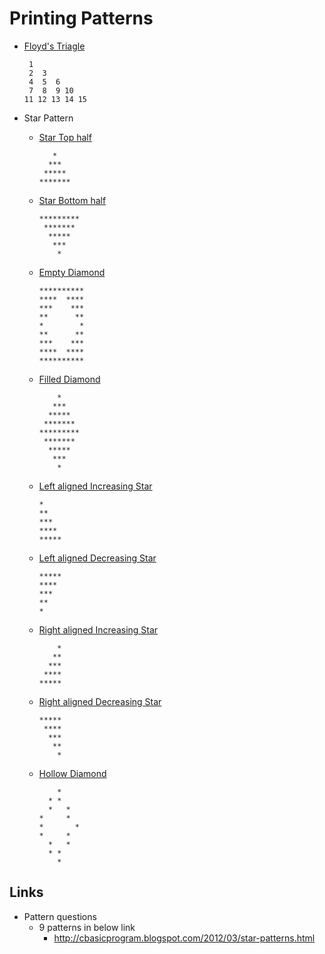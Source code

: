 # Printing Patterns

- [Floyd's Triagle](floyd_triangle.cpp)

    ```text
     1
     2  3
     4  5  6
     7  8  9 10
    11 12 13 14 15
    ```

- Star Pattern
  - [Star Top half](Star_Pattern/star_pattern1.cpp)

    ```text
       *
      ***
     *****
    *******
    ```

  - [Star Bottom half](Star_Pattern/star_pattern2.cpp)

    ```text
    *********
     *******
      *****
       ***   
        *
    ```

  - [Empty Diamond](Star_Pattern/star_pattern3.cpp)

    ```text
    **********
    ****  ****
    ***    ***
    **      **
    *        *
    **      **
    ***    ***
    ****  ****
    **********
    ```

  - [Filled Diamond](Star_Pattern/star_pattern4.cpp)

    ```text
        *
       *** 
      *****
     *******
    *********
     *******
      *****
       ***   
        *
    ```

  - [Left aligned Increasing Star](Star_Pattern/star_pattern5.cpp)

    ```text
    *
    **
    ***
    ****
    *****
    ```

  - [Left aligned Decreasing Star](Star_Pattern/star_pattern6.cpp)

    ```text
    *****
    ****
    ***
    **
    *
    ```

  - [Right aligned Increasing Star](Star_Pattern/star_pattern7.cpp)

    ```text
        *
       **
      ***
     ****
    *****
    ```

  - [Right aligned Decreasing Star](Star_Pattern/star_pattern8.cpp)

    ```text
    *****
     **** 
      *** 
       ** 
        *
    ```

  - [Hollow Diamond](Star_Pattern/star_pattern9.cpp)

    ```text
        *
      * *
      *   *
    *     *
    *       *
    *     *
      *   *
      * *
        * 
    ```

## Links

- Pattern questions
  - 9 patterns in below link
    - <http://cbasicprogram.blogspot.com/2012/03/star-patterns.html>
